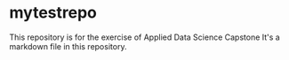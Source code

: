 # mytestrepo
This repository is for the exercise of Applied Data Science Capstone
It's a markdown file in this repository.

